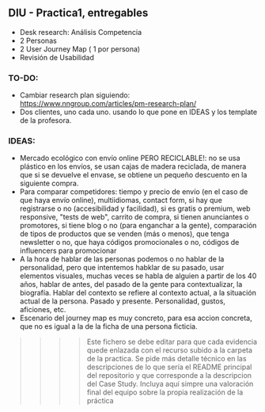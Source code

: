 ## DIU - Practica1, entregables


- Desk research: Análisis Competencia 
- 2 Personas 
- 2 User Journey Map  ( 1 por persona)
- Revisión de Usabilidad

### TO-DO:

- Cambiar research plan siguiendo: https://www.nngroup.com/articles/pm-research-plan/
- Dos clientes, uno cada uno. usando lo que pone en IDEAS y los template de la profesora.

### IDEAS:

- Mercado ecológico con envío online PERO RECICLABLE!: no se usa plástico en los envíos, se usan cajas de madera reciclada, de manera que si se devuelve el envase, se obtiene un pequeño descuento en la siguiente compra.
- Para comparar competidores: tiempo y precio de envío (en el caso de que haya envío online), multiidiomas, contact form, si hay que registrarse o no (accesibilidad y facilidad), si es gratis o premium, web responsive, "tests de web", carrito de compra, si tienen anunciantes o promotores, si tiene blog o no (para enganchar a la gente), comparación de tipos de productos que se venden (más o menos), que tenga newsletter o no, que haya códigos promocionales o no, códigos de influencers para promocionar
- A la hora de hablar de las personas podemos o no hablar de la personalidad, pero que intentemos habklar de su pasado, usar elementos visuales, muchas veces se habla de alguien a partir de los 40 años, hablar de antes, del pasado de la gente para contextualizar, la biografía. Hablar del contexto se refiere al contexto actual, a la situación actual de la persona. Pasado y presente. Personalidad, gustos, aficiones, etc.
- Escenario del journey map es muy concreto, para esa accion concreta, que no es igual a la de la ficha de una persona ficticia.


>>>> Este fichero se debe editar para que cada evidencia quede enlazada con el recurso subido a la carpeta de la practica. Se pide más detalle técnico en las descripciones de lo que sería el README principal del repositorio y que corresponde a la descripcion del Case Study.
>>>> Incluya aquí simpre una valoración final del equipo sobre la propia realización de la práctica
